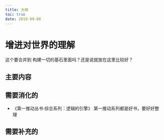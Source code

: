 ```yaml
---
title: 大纲
toc: true
date: 2018-09-08
---
```

# 增进对世界的理解

这个要合并到 构建一切的基石里面吗？还是说就放在这里比较好？

## 主要内容


## 需要消化的

- 《第一推动丛书·综合系列：逻辑的引擎》 第一推动系列都是好书，要好好整理

## 需要补充的
